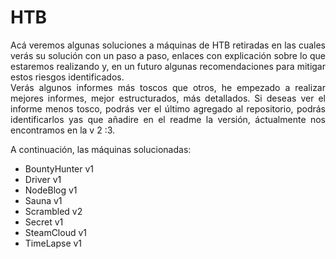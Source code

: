 # HTB  
<div align="justify">
Acá veremos algunas soluciones a máquinas de HTB retiradas en las cuales verás su solución con un paso a paso, enlaces con explicación sobre lo que 
estaremos realizando y, en un futuro algunas recomendaciones para mitigar estos riesgos identificados.  
</div> 

<div align="justify">  
Verás algunos informes más toscos que otros, he empezado a realizar mejores informes, mejor estructurados, más detallados. Si deseas ver el informe menos tosco, podrás ver el último agregado al repositorio, podrás identificarlos yas que añadire en el readme la versión, áctualmente nos encontramos en la v 2 :3.  
</div>  
  
A continuación, las máquinas solucionadas:
* BountyHunter v1
* Driver v1
* NodeBlog v1
* Sauna v1
* Scrambled v2
* Secret v1
* SteamCloud v1
* TimeLapse v1
